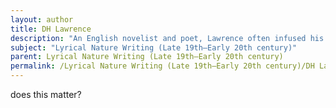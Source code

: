 ```yaml
---
layout: author
title: DH Lawrence
description: "An English novelist and poet, Lawrence often infused his works with intense observations of nature, expressing a deep connection between humanity and the natural world."
subject: "Lyrical Nature Writing (Late 19th–Early 20th century)"
parent: Lyrical Nature Writing (Late 19th–Early 20th century)
permalink: /Lyrical Nature Writing (Late 19th–Early 20th century)/DH Lawrence/
---
```


does this matter?
